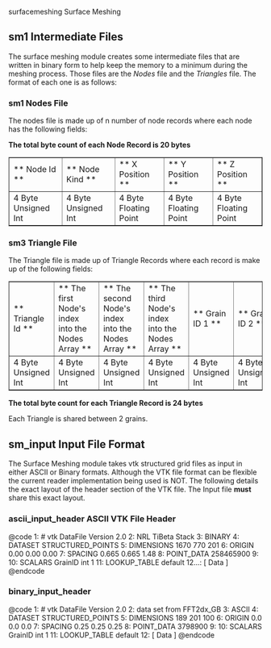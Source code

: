 

surfacemeshing Surface Meshing


## sm1  Intermediate Files

The surface meshing module creates some intermediate files that are written in
binary form to help keep the memory to a minimum during the meshing process. Those
files are the _Nodes_ file and the _Triangles_ file. The format of each
one is as follows:

### sm1 Nodes File

The nodes file is made up of n number of node records where each node has the following
fields:

**The total byte count of each Node Record is 20 bytes**

  <table border>
  <tr>
      <td>** Node Id **</td>
      <td>** Node Kind **</td>
      <td>** X Position **</td>
      <td>** Y Position **</td>
      <td>** Z Position **</td>
   </tr>

   <tr>
      <td>4 Byte Unsigned Int</td>
      <td>4 Byte Unsigned Int</td>
      <td>4 Byte Floating Point</td>
      <td>4 Byte Floating Point</td>
      <td>4 Byte Floating Point</td>
   </tr>
 </table>

### sm3 Triangle File

The Triangle file is made up of Triangle Records where each record is make up of
the following fields:

  <table border>
  <tr>
      <td>** Triangle Id **</td>
      <td>** The first Node's index into the Nodes Array **</td>
       <td>** The second Node's index into the Nodes Array **</td>
   <td>** The third Node's index into the Nodes Array **</td>
      <td>** Grain ID 1 **</td>
      <td>** Grain ID 2 **</td>
   </tr>

   <tr>
      <td>4 Byte Unsigned Int</td>
      <td>4 Byte Unsigned Int</td>
      <td>4 Byte Unsigned Int</td>
      <td>4 Byte Unsigned Int</td>
      <td>4 Byte Unsigned Int</td>
      <td>4 Byte Unsigned Int</td>
   </tr>
 </table>

**The total byte count for each Triangle Record is 24 bytes**

Each Triangle is shared between 2 grains.


## sm_input Input File Format
The Surface Meshing module takes vtk structured grid files as input in either
ASCII or Binary formats. Although the VTK file format can be flexible the current
reader implementation being used is NOT. The following details the exact layout
of the header section of the VTK file. The Input file **must** share this exact
layout.
### ascii_input_header ASCII VTK File Header
@code
1: # vtk DataFile Version 2.0
2: NRL TiBeta Stack
3: BINARY
4: DATASET STRUCTURED_POINTS
5: DIMENSIONS 1670 770 201
6: ORIGIN 0.00 0.00 0.00
7: SPACING 0.665 0.665 1.48
8: POINT_DATA 258465900
9:
10: SCALARS GrainID int  1
11: LOOKUP_TABLE default
12...: [ Data ]
@endcode

### binary_input_header
@code
1: # vtk DataFile Version 2.0
2: data set from FFT2dx_GB
3: ASCII
4: DATASET STRUCTURED_POINTS
5: DIMENSIONS 189 201 100
6: ORIGIN 0.0 0.0 0.0
7: SPACING 0.25 0.25 0.25
8: POINT_DATA 3798900
9:
10: SCALARS GrainID int  1
11: LOOKUP_TABLE default
12: [ Data ]
@endcode




 
